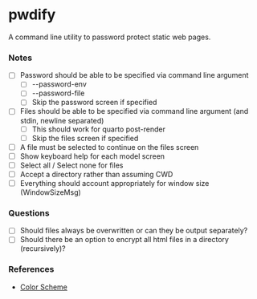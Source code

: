 pwdify
======

A command line utility to password protect static web pages.


### Notes

- [ ] Password should be able to be specified via command line argument
  - [ ] --password-env
  - [ ] --password-file
  - [ ] Skip the password screen if specified
- [ ] Files should be able to be specified via command line argument (and stdin, newline separated)
  - [ ] This should work for quarto post-render
  - [ ] Skip the files screen if specified
- [ ] A file must be selected to continue on the files screen
- [ ] Show keyboard help for each model screen
- [ ] Select all / Select none for files
- [ ] Accept a directory rather than assuming CWD
- [ ] Everything should account appropriately for window size (WindowSizeMsg)

### Questions

- [ ] Should files always be overwritten or can they be output separately?
- [ ] Should there be an option to encrypt all html files in a directory (recursively)?

### References

- [Color Scheme](https://color.adobe.com/Blockboster%20Look-color-theme-925247)
